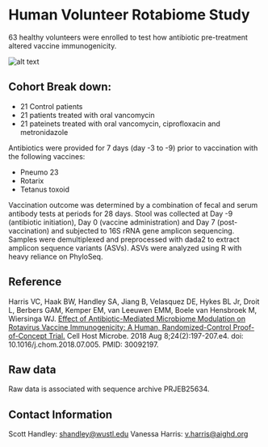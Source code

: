 # Human Volunteer Rotabiome Study

63 healthy volunteers were enrolled to test how antibiotic pre-treatment altered vaccine immunogenicity.

![alt text](https://github.com/shandley/human_volunteer_rotabiome/blob/master/graphical_abstract.png)

## Cohort Break down:

* 21 Control patients
* 21 patients treated with oral vancomycin
* 21 pateinets treated with oral vancomycin, ciprofloxacin and metronidazole

Antibiotics were provided for 7 days (day -3 to -9) prior to vaccination with the following vaccines:

* Pneumo 23
* Rotarix
* Tetanus toxoid

Vaccination outcome was determined by a combination of fecal and serum antibody tests at periods for 28 days. Stool was collected at Day -9 (antibiotic initiation), Day 0 (vaccine administration) and Day 7 (post-vaccination) and subjected to 16S rRNA gene amplicon sequencing. Samples were demultiplexed and preprocessed with dada2 to extract amplicon sequence variants (ASVs). ASVs were analyzed using R with heavy reliance on PhyloSeq.

## Reference
Harris VC, Haak BW, Handley SA, Jiang B, Velasquez DE, Hykes BL Jr, Droit L, Berbers GAM, Kemper EM, van Leeuwen EMM, Boele van Hensbroek M, Wiersinga WJ. [Effect of Antibiotic-Mediated Microbiome Modulation on Rotavirus Vaccine Immunogenicity: A Human, Randomized-Control Proof-of-Concept Trial.](https://pubmed.ncbi.nlm.nih.gov/30092197/) Cell Host Microbe. 2018 Aug 8;24(2):197-207.e4. doi: 10.1016/j.chom.2018.07.005. PMID: 30092197.

## Raw data

Raw data is associated with sequence archive PRJEB25634.

## Contact Information

Scott Handley: shandley@wustl.edu
Vanessa Harris: v.harris@aighd.org
